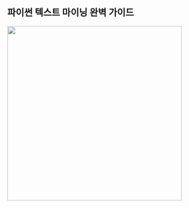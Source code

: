 ## 파이썬 텍스트 마이닝 완벽 가이드

<p><img src='https://user-images.githubusercontent.com/62165123/156284394-b0f7e1d1-de24-481f-baf2-2ef74c4d78f1.png' height='400'> </p>